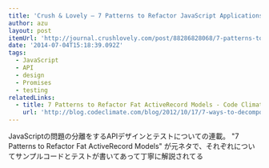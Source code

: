 ```yaml
---
title: 'Crush & Lovely — 7 Patterns to Refactor JavaScript Applications: Value Objects'
author: azu
layout: post
itemUrl: 'http://journal.crushlovely.com/post/88286828068/7-patterns-to-refactor-javascript-applications-value'
date: '2014-07-04T15:18:39.092Z'
tags:
  - JavaScript
  - API
  - design
  - Promises
  - testing
relatedLinks:
  - title: 7 Patterns to Refactor Fat ActiveRecord Models - Code Climate Blog
    url: 'http://blog.codeclimate.com/blog/2012/10/17/7-ways-to-decompose-fat-activerecord-models/'
---
```

JavaScriptの問題の分離をするAPIデザインとテストについての連載。
"7 Patterns to Refactor Fat ActiveRecord Models" が元ネタで、それぞれについてサンプルコードとテストが書いてあって丁寧に解説されてる
